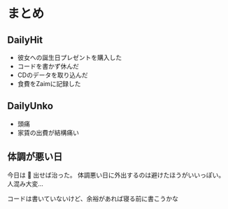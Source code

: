 # まとめ
## DailyHit
- 彼女への誕生日プレゼントを購入した
- コードを書かず休んだ
- CDのデータを取り込んだ
- 食費をZaimに記録した

## DailyUnko
- 頭痛
- 家賃の出費が結構痛い

## 体調が悪い日
今日は :poop: 出せば治った。
体調悪い日に外出するのは避けたほうがいいっぽい。
人混み大変...

コードは書いていないけど、余裕があれば寝る前に書こうかな
